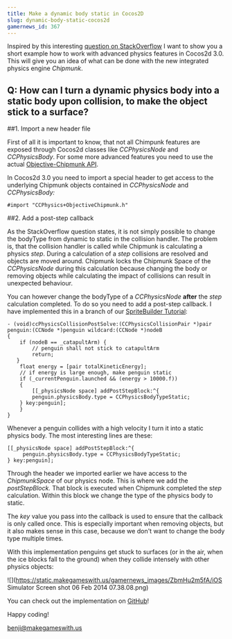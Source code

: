 ```yaml
---
title: Make a dynamic body static in Cocos2D
slug: dynamic-body-static-cocos2d
gamernews_id: 367
---            
```


Inspired by this interesting [question on StackOverflow](http://stackoverflow.com/questions/21593519/how-to-make-a-dynamic-body-static-in-cocos2d-v3-0-with-chipmunk/21606421#21606421) I want to show you a short example how to work with advanced physics features in Cocos2d 3.0. This will give you an idea of what can be done with the new integrated physics engine *Chipmunk*.

## Q: How can I turn a dynamic physics body into a static body upon collision, to make the object stick to a surface?</span>

##1. Import a new header file

First of all it is important to know, that not all Chimpunk features are exposed through Cocos2d classes like *CCPhysicsNode* and *CCPhysicsBody*. For some more advanced features you need to use the actual [Objective-Chipmunk API](https://chipmunk-physics.net/release/Chipmunk-5.x/Objective-Chipmunk-5.3.5-Docs/index.html).

In Cocos2d 3.0 you need to import a special header to get access to the underlying Chipmunk objects contained in *CCPhysicsNode* and *CCPhysicsBody:*

    #import "CCPhysics+ObjectiveChipmunk.h"

##2. Add a post-step callback</span>

As the StackOverflow question states, it is not simply possible to change the bodyType from dynamic to static in the collision handler. The problem is, that the collision handler is called while Chipmunk is calculating a physics *step*. During a calculation of a *step* collisions are resolved and objects are moved around. Chipmunk locks the Chipmunk Space of the *CCPhysicsNode* during this calculation because changing the body or removing objects while calculating the impact of collisions can result in unexpected behaviour.

You can however change the bodyType of a *CCPhysicsNode* **after** the *step* calculation completed. To do so you need to add a post-step callback. I have implemented this in a branch of our [SpriteBuilder Tutorial](https://www.makegameswith.us/tutorials/getting-started-with-spritebuilder/):

    - (void)ccPhysicsCollisionPostSolve:(CCPhysicsCollisionPair *)pair penguin:(CCNode *)penguin wildcard:(CCNode *)nodeB
    {
        if (nodeB == _catapultArm) {
            // penguin shall not stick to catapultArm
            return;
       }
        float energy = [pair totalKineticEnergy];
        // if energy is large enough, make penguin static
        if (_currentPenguin.launched && (energy > 10000.f))
        {
            [[_physicsNode space] addPostStepBlock:^{
    		penguin.physicsBody.type = CCPhysicsBodyTypeStatic;
    	} key:penguin];
        }
    }

Whenever a penguin collides with a high velocity I turn it into a static physics body. The most interesting lines are these:

    [[_physicsNode space] addPostStepBlock:^{
         penguin.physicsBody.type = CCPhysicsBodyTypeStatic;
    } key:penguin];

Through the header we imported earlier we have access to the *ChipmunkSpace* of our physics node. This is where we add the *postStepBlock.* That block is executed when Chipmunk completed the s*tep* calculation. Within this block we change the type of the physics body to static.

The *key* value you pass into the callback is used to ensure that the callback is only called once. This is especially important when removing objects, but it also makes sense in this case, because we don't want to change the body type multiple times.

With this implementation penguins get stuck to surfaces (or in the air, when the ice blocks fall to the ground) when they collide intensely with other physics objects:

![](https://static.makegameswith.us/gamernews_images/ZbmHu2m5fA/iOS Simulator Screen shot 06 Feb 2014 07.38.08.png)

You can check out the implementation on [GitHub](https://github.com/MakeGamesWithUs/Spritebuilder-Getting-Started/tree/change-chipmunk-bodytype)!

Happy coding!

benji@makegameswith.us
